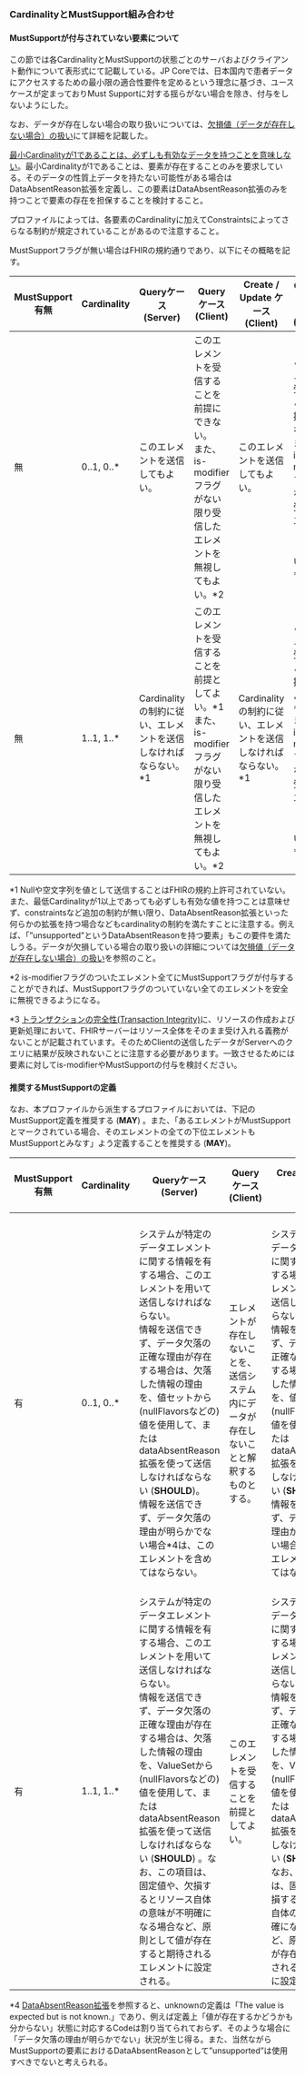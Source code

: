 ### CardinalityとMustSupport組み合わせ
#### MustSupportが付与されていない要素について
この節では各CardinalityとMustSupportの状態ごとのサーバおよびクライアント動作について表形式にて記載している。JP Coreでは、日本国内で患者データにアクセスするための最小限の適合性要件を定めるという理念に基づき、ユースケースが定まっておりMust Supportに対する揺らがない場合を除き、付与をしないようにした。

なお、データが存在しない場合の取り扱いについては、[欠損値（データが存在しない場合）の扱い](guide-handlingOfNonExistentData.html)にて詳細を記載した。

[最小Cardinalityが1であることは、必ずしも有効なデータを持つことを意味しない](https://www.hl7.org/fhir/R4/conformance-rules.html#:~:text=an%20element%20to%20a-,minimum%20cardinality%20of%201,-does%20not%20ensure)。最小Cardinalityが1であることは、要素が存在することのみを要求している。そのデータの性質上データを持たない可能性がある場合はDataAbsentReason拡張を定義し、この要素はDataAbsentReason拡張のみを持つことで要素の存在を担保することを検討すること。

プロファイルによっては、各要素のCardinalityに加えてConstraintsによってさらなる制約が規定されていることがあるので注意すること。

MustSupportフラグが無い場合はFHIRの規約通りであり、以下にその概略を記す。

|  MustSupport有無  |  Cardinality  |  Queryケース<br/>(Server)  |  Queryケース<br/>(Client) |  Create / Update ケース<br/>(Client)  |  Create / Update ケース<br/>(Server)  |
| ---- | ---- | ---- | ---- | ---- | ---- |
|  無  |  0..1, 0..\*  | このエレメントを送信してもよい。 |  このエレメントを受信することを前提にできない。<br/>また、is-modifierフラグがない限り受信したエレメントを無視してもよい。\*2 | このエレメントを送信してもよい。 | このエレメントを受信することを前提にできない。<br/>また、is-modifierフラグがない限り受信したエレメントを無視してもよい。\*2,\*3 |
|  無   |  1..1, 1..\*  | Cardinalityの制約に従い、エレメントを送信しなければならない。\*1 | このエレメントを受信することを前提としてよい。\*1<br/>また、is-modifierフラグがない限り受信したエレメントを無視してもよい。\*2 | Cardinalityの制約に従い、エレメントを送信しなければならない。\*1 | このエレメントを受信することを前提としてよい。\*1<br/>また、is-modifierフラグがない限り受信したエレメントを無視してもよい。\*2,\*3 |

\*1 Nullや空文字列を値として送信することはFHIRの規約上許可されていない。また、最低Cardinalityが1以上であっても必ずしも有効な値を持つことは意味せず、constraintsなど追加の制約が無い限り、DataAbsentReason拡張といった何らかの拡張を持つ場合などもcardinalityの制約を満たすことに注意する。例えば、「”unsupported”というDataAbsentReasonを持つ要素」もこの要件を満たしうる。データが欠損している場合の取り扱いの詳細については[欠損値（データが存在しない場合）の扱い](guide-handlingOfNonExistentData.html)を参照のこと。

\*2 is-modifierフラグのついたエレメント全てにMustSupportフラグが付与することができれば、MustSupportフラグのついていない全てのエレメントを安全に無視できるようになる。

\*3 [トランザクションの完全性(Transaction Integrity)](https://www.hl7.org/fhir/R4/http.html#transactional-integrity)に、リソースの作成および更新処理において、FHIRサーバーはリソース全体をそのまま受け入れる義務がないことが記載されています。そのためClientの送信したデータがServerへのクエリに結果が反映されないことに注意する必要があります。一致させるためには要素に対してis-modifierやMustSupportの付与を検討ください。

#### 推奨するMustSupportの定義
なお、本プロファイルから派生するプロファイルにおいては、下記のMustSupport定義を推奨する (**MAY**) 。また、「あるエレメントがMustSupportとマークされている場合、そのエレメントの全ての下位エレメントもMustSupportとみなす」よう定義することを推奨する (**MAY**)。

|  MustSupport有無  |  Cardinality  |  Queryケース<br/>(Server)  |  Queryケース<br/>(Client) |  Create / Update ケース<br/>(Client)  |  Create / Update ケース<br/>(Server)  |
| ---- | ---- | ---- | ---- | ---- | ---- |
|  有  |  0..1, 0..\*  | システムが特定のデータエレメントに関する情報を有する場合、このエレメントを用いて送信しなければならない。<br/>情報を送信できず、データ欠落の正確な理由が存在する場合は、欠落した情報の理由を、値セットから(nullFlavorsなどの)値を使用して、またはdataAbsentReason拡張を使って送信しなければならない (**SHOULD**)。<br/>情報を送信できず、データ欠落の理由が明らかでない場合\*4は、このエレメントを含めてはならない。 | エレメントが存在しないことを、送信システム内にデータが存在しないことと解釈するものとする。 | システムが特定のデータエレメントに関する情報を有する場合、このエレメントを用いて送信しなければならない。<br/>情報を送信できず、データ欠落の正確な理由が存在する場合は、欠落した情報の理由を、値セットから(nullFlavorsなどの)値を使用して、またはdataAbsentReason拡張を使って送信しなければならない (**SHOULD**)。<br/>情報を送信できず、データ欠落の理由が明らかでない場合\*4は、このエレメントを含めてはならない。 | エレメントが存在しないことを、送信システム内にデータが存在しないことと解釈するものとする。<br/>サーバは、後で要求された時に送信されたエレメントと同じエレメントを用いて応答するべき (**SHOULD**) であり、理由なく変更してはならない。\*3 |
|  有  |  1..1, 1..\*  | システムが特定のデータエレメントに関する情報を有する場合、このエレメントを用いて送信しなければならない。<br/>情報を送信できず、データ欠落の正確な理由が存在する場合は、欠落した情報の理由を、ValueSetから(nullFlavorsなどの)値を使用して、またはdataAbsentReason拡張を使って送信しなければならない (**SHOULD**) 。なお、この項目は、固定値や、欠損するとリソース自体の意味が不明確になる場合など、原則として値が存在すると期待されるエレメントに設定される。 | このエレメントを受信することを前提としてよい。 | システムが特定のデータエレメントに関する情報を有する場合、このエレメントを用いて送信しなければならない。<br/>情報を送信できず、データ欠落の正確な理由が存在する場合は、欠落した情報の理由を、ValueSetから(nullFlavorsなどの)値を使用して、またはdataAbsentReason拡張を使って送信しなければならない (**SHOULD**)。<br/>なお、この項目は、固定値や、欠損するとリソース自体の意味が不明確になる場合など、原則として値が存在すると期待されるエレメントに設定される。 | このエレメントを受信することを前提としてよい。<br/>サーバは、後で要求された時に送信されたエレメントと同じエレメントを用いて応答するべき (**SHOULD**) であり、理由なく変更してはならない。\*3 |

\*4 [DataAbsentReason拡張](https://www.hl7.org/fhir/R4/extension-data-absent-reason.html)を参照すると、unknownの定義は「The value is expected but is not known.」であり、例えば定義上「値が存在するかどうかも分からない」状態に対応するCodeは割り当てられておらず、そのような場合に「データ欠落の理由が明らかでない」状況が生じ得る。また、当然ながらMustSupportの要素におけるDataAbsentReasonとして”unsupported”は使用すべきでないと考えられる。
